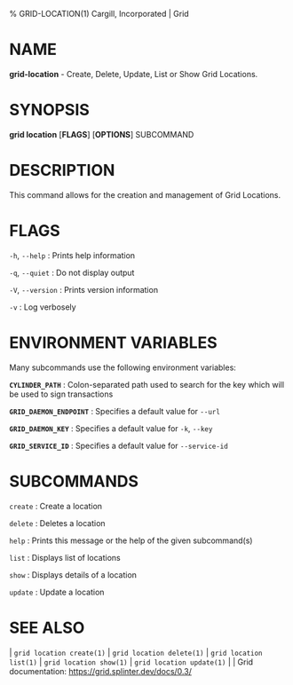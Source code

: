 % GRID-LOCATION(1) Cargill, Incorporated | Grid
<!--
  Copyright 2022 Cargill Incorporated
  Licensed under Creative Commons Attribution 4.0 International License
  https://creativecommons.org/licenses/by/4.0/
-->

NAME
====

**grid-location** - Create, Delete, Update, List or Show Grid Locations.

SYNOPSIS
========

**grid location** \[**FLAGS**\] \[**OPTIONS**\] SUBCOMMAND

DESCRIPTION
===========

This command allows for the creation and management of Grid Locations.

FLAGS
=====

`-h`, `--help`
: Prints help information

`-q`, `--quiet`
: Do not display output

`-V`, `--version`
: Prints version information

`-v`
: Log verbosely

ENVIRONMENT VARIABLES
=====================

Many subcommands use the following environment variables:

**`CYLINDER_PATH`**
: Colon-separated path used to search for the key which will be used
  to sign transactions

**`GRID_DAEMON_ENDPOINT`**
: Specifies a default value for `--url`

**`GRID_DAEMON_KEY`**
: Specifies a default value for  `-k`, `--key`

**`GRID_SERVICE_ID`**
: Specifies a default value for `--service-id`

SUBCOMMANDS
===========

`create`
: Create a location

`delete`
: Deletes a location

`help`
: Prints this message or the help of the given subcommand(s)

`list`
: Displays list of locations

`show`
: Displays details of a location

`update`
: Update a location

SEE ALSO
========
| `grid location create(1)`
| `grid location delete(1)`
| `grid location list(1)`
| `grid location show(1)`
| `grid location update(1)`
|
| Grid documentation: https://grid.splinter.dev/docs/0.3/
